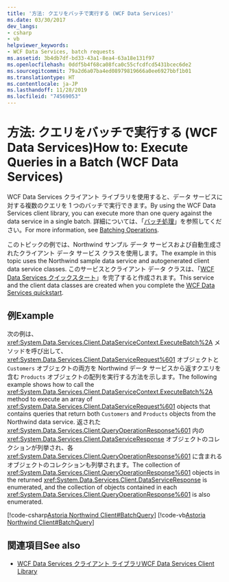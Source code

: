 ```yaml
---
title: '方法: クエリをバッチで実行する (WCF Data Services)'
ms.date: 03/30/2017
dev_langs:
- csharp
- vb
helpviewer_keywords:
- WCF Data Services, batch requests
ms.assetid: 3b4db7df-bd33-43a1-8ea4-63a18e131f97
ms.openlocfilehash: 0ddf5b4f68ca08fca0c55cfcdfcd5431bcec6de2
ms.sourcegitcommit: 79a2d6a07ba4ed08979819666a0ee6927bbf1b01
ms.translationtype: HT
ms.contentlocale: ja-JP
ms.lasthandoff: 11/28/2019
ms.locfileid: "74569053"
---
```

# <a name="how-to-execute-queries-in-a-batch-wcf-data-services"></a><span data-ttu-id="e4091-102">方法: クエリをバッチで実行する (WCF Data Services)</span><span class="sxs-lookup"><span data-stu-id="e4091-102">How to: Execute Queries in a Batch (WCF Data Services)</span></span>
<span data-ttu-id="e4091-103">WCF Data Services クライアント ライブラリを使用すると、データ サービスに対する複数のクエリを 1 つのバッチで実行できます。</span><span class="sxs-lookup"><span data-stu-id="e4091-103">By using the WCF Data Services client library, you can execute more than one query against the data service in a single batch.</span></span> <span data-ttu-id="e4091-104">詳細については、「[バッチ処理](batching-operations-wcf-data-services.md)」を参照してください。</span><span class="sxs-lookup"><span data-stu-id="e4091-104">For more information, see [Batching Operations](batching-operations-wcf-data-services.md).</span></span>  
  
 <span data-ttu-id="e4091-105">このトピックの例では、Northwind サンプル データ サービスおよび自動生成されたクライアント データ サービス クラスを使用します。</span><span class="sxs-lookup"><span data-stu-id="e4091-105">The example in this topic uses the Northwind sample data service and autogenerated client data service classes.</span></span> <span data-ttu-id="e4091-106">このサービスとクライアント データ クラスは、「[WCF Data Services クイックスタート](quickstart-wcf-data-services.md)」を完了すると作成されます。</span><span class="sxs-lookup"><span data-stu-id="e4091-106">This service and the client data classes are created when you complete the [WCF Data Services quickstart](quickstart-wcf-data-services.md).</span></span>  
  
## <a name="example"></a><span data-ttu-id="e4091-107">例</span><span class="sxs-lookup"><span data-stu-id="e4091-107">Example</span></span>  
 <span data-ttu-id="e4091-108">次の例は、<xref:System.Data.Services.Client.DataServiceContext.ExecuteBatch%2A> メソッドを呼び出して、<xref:System.Data.Services.Client.DataServiceRequest%601> オブジェクトと `Customers` オブジェクトの両方を Northwind データ サービスから返すクエリを含む `Products` オブジェクトの配列を実行する方法を示します。</span><span class="sxs-lookup"><span data-stu-id="e4091-108">The following example shows how to call the <xref:System.Data.Services.Client.DataServiceContext.ExecuteBatch%2A> method to execute an array of <xref:System.Data.Services.Client.DataServiceRequest%601> objects that contains queries that return both `Customers` and `Products` objects from the Northwind data service.</span></span> <span data-ttu-id="e4091-109">返された <xref:System.Data.Services.Client.QueryOperationResponse%601> 内の <xref:System.Data.Services.Client.DataServiceResponse> オブジェクトのコレクションが列挙され、各 <xref:System.Data.Services.Client.QueryOperationResponse%601> に含まれるオブジェクトのコレクションも列挙されます。</span><span class="sxs-lookup"><span data-stu-id="e4091-109">The collection of <xref:System.Data.Services.Client.QueryOperationResponse%601> objects in the returned <xref:System.Data.Services.Client.DataServiceResponse> is enumerated, and the collection of objects contained in each <xref:System.Data.Services.Client.QueryOperationResponse%601> is also enumerated.</span></span>  
  
 [!code-csharp[Astoria Northwind Client#BatchQuery](../../../../samples/snippets/csharp/VS_Snippets_Misc/astoria_northwind_client/cs/source.cs#batchquery)]
 [!code-vb[Astoria Northwind Client#BatchQuery](../../../../samples/snippets/visualbasic/VS_Snippets_Misc/astoria_northwind_client/vb/source.vb#batchquery)]  
  
## <a name="see-also"></a><span data-ttu-id="e4091-110">関連項目</span><span class="sxs-lookup"><span data-stu-id="e4091-110">See also</span></span>

- [<span data-ttu-id="e4091-111">WCF Data Services クライアント ライブラリ</span><span class="sxs-lookup"><span data-stu-id="e4091-111">WCF Data Services Client Library</span></span>](wcf-data-services-client-library.md)
